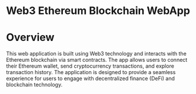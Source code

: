 
# Web3 Ethereum Blockchain WebApp
#  Overview
This web application is built using Web3 technology and interacts with the Ethereum blockchain via smart contracts. The app allows users to connect their Ethereum wallet, send cryptocurrency transactions, and explore transaction history. The application is designed to provide a seamless experience for users to engage with decentralized finance (DeFi) and blockchain technology.
  
